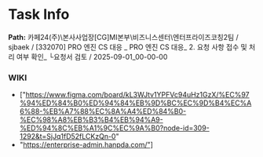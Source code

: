 # Task Info

**Path:** 카페24(주)\본사사업장\[CG]MI본부\비즈니스센터\엔터프라이즈코칭2팀 / sjbaek / [332070] PRO 엔진 CS 대응 _ PRO 엔진 CS 대응_ 2. 요청 사항 접수 및 처리 여부 확인_ └요청서 검토 / 2025-09-01_00-00-00

### WIKI
- ["https://www.figma.com/board/kL3WJtv1YPFVc94uHz1GzX/%EC%97%94%ED%84%B0%ED%94%84%EB%9D%BC%EC%9D%B4%EC%A6%88-%EB%A7%88%EC%8A%A4%ED%84%B0-%EC%98%A8%EB%B3%B4%EB%94%A9-%ED%94%8C%EB%A1%9C%EC%9A%B0?node-id=309-1292&t=SjJq1fD52fLCKzQn-0"
- "https://enterprise-admin.hanpda.com/"]

